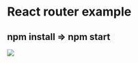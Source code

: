 <h1>React router example</h1>
<h2>npm install =>  npm start</h2>
<img src="https://github.com/diptiranjans/react-redux-saga/blob/master/src/assets/images/myshop.png" />
